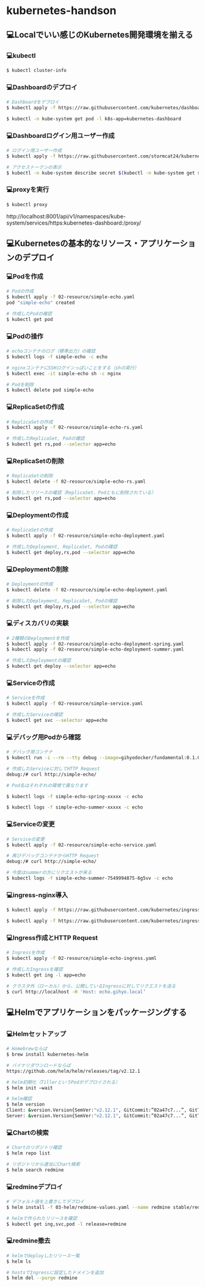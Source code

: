 # kubernetes-handson

## 💻Localでいい感じのKubernetes開発環境を揃える

### 💻kubectl

```bash
$ kubectl cluster-info
```

### 💻Dashboardのデプロイ

```bash
# Dashboardをデプロイ
$ kubectl apply -f https://raw.githubusercontent.com/kubernetes/dashboard/v1.10.1/src/deploy/recommended/kubernetes-dashboard.yaml

$ kubectl -n kube-system get pod -l k8s-app=kubernetes-dashboard
```

### 💻Dashboardログイン用ユーザー作成

```bash
# ログイン用ユーザー作成
$ kubectl apply -f https://raw.githubusercontent.com/stormcat24/kubernetes-handson/master/01-setup/admin-user.yaml

# アクセストークンの表示
$ kubectl -n kube-system describe secret $(kubectl -n kube-system get secret | grep admin-user | awk '{print $1}’)
```

### 💻proxyを実行

```bash
$ kubectl proxy
```

http://localhost:8001/api/v1/namespaces/kube-system/services/https:kubernetes-dashboard:/proxy/

## 💻Kubernetesの基本的なリソース・アプリケーションのデプロイ

### 💻Podを作成

```bash
# Podの作成
$ kubectl apply -f 02-resource/simple-echo.yaml
pod "simple-echo" created

# 作成したPodの確認
$ kubectl get pod
```

### 💻Podの操作

```bash
# echoコンテナのログ（標準出力）の確認
$ kubectl logs -f simple-echo -c echo

# nginxコンテナにSSHログインっぽいことをする（shの実行）
$ kubectl exec -it simple-echo sh -c nginx

# Podを削除
$ kubectl delete pod simple-echo
```

### 💻ReplicaSetの作成

```bash
# ReplicaSetの作成
$ kubectl apply -f 02-resource/simple-echo-rs.yaml

# 作成したReplicaSet, Podの確認
$ kubectl get rs,pod --selector app=echo
```

### 💻ReplicaSetの削除

```bash
# ReplicaSetの削除
$ kubectl delete -f 02-resource/simple-echo-rs.yaml

# 削除したリソースの確認（ReplicaSet、Podともに削除されている）
$ kubectl get rs,pod --selector app=echo
```

### 💻Deploymentの作成

```bash
# ReplicaSetの作成
$ kubectl apply -f 02-resource/simple-echo-deployment.yaml

# 作成したDeployment, ReplicaSet, Podの確認
$ kubectl get deploy,rs,pod --selector app=echo
```

### 💻Deploymentの削除

```bash
# Deploymentの作成
$ kubectl delete -f 02-resource/simple-echo-deployment.yaml

# 削除したDeployment, ReplicaSet, Podの確認
$ kubectl get deploy,rs,pod --selector app=echo
```

### 💻ディスカバリの実験

```bash
# 2種類のDeploymentを作成
$ kubectl apply -f 02-resource/simple-echo-deployment-spring.yaml
$ kubectl apply -f 02-resource/simple-echo-deployment-summer.yaml

# 作成したDeploymentの確認
$ kubectl get deploy --selector app=echo
```

### 💻Serviceの作成

```bash
# Serviceを作成
$ kubectl apply -f 02-resource/simple-service.yaml

# 作成したServiceの確認
$ kubectl get svc --selector app=echo
```

### 💻デバッグ用Podから確認

```bash
# デバッグ用コンテナ
$ kubectl run -i --rm --tty debug --image=gihyodocker/fundamental:0.1.0 --restart=Never -- bash -il

# 作成したServiceに対してHTTP Request
debug:/# curl http://simple-echo/

# Pod名はそれぞれの環境で異なります

$ kubectl logs -f simple-echo-spring-xxxxx -c echo

$ kubectl logs -f simple-echo-summer-xxxxx -c echo
```

### 💻Serviceの変更

```bash
# Serviceの変更
$ kubectl apply -f 02-resource/simple-echo-service.yaml

# 再びデバッグコンテナからHTTP Request
debug:/# curl http://simple-echo/

# 今度はsummerの方にリクエストが来る
$ kubectl logs -f simple-echo-summer-7549994875-6g5vv -c echo
```

### 💻ingress-nginx導入

```bash
$ kubectl apply -f https://raw.githubusercontent.com/kubernetes/ingress-nginx/nginx-0.21.0/deploy/mandatory.yaml

$ kubectl apply -f https://raw.githubusercontent.com/kubernetes/ingress-nginx/nginx-0.21.0/deploy/provider/cloud-generic.yaml
```

### 💻Ingress作成とHTTP Request

```bash
# Ingressを作成
$ kubectl apply -f 02-resource/simple-echo-ingress.yaml

# 作成したIngressを確認
$ kubectl get ing -l app=echo

# クラスタ外（ローカル）から、公開しているIngressに対してリクエストを送る　
$ curl http://localhost -H 'Host: echo.gihyo.local’
```

## 💻Helmでアプリケーションをパッケージングする

### 💻Helmセットアップ

```bash
# Homebrewならば
$ brew install kubernetes-helm

# バイナリダウンロードならば
https://github.com/helm/helm/releases/tag/v2.12.1

# helm初期化（TillerというPodがデプロイされる）
$ helm init —wait

# helm確認
$ helm version
Client: &version.Version{SemVer:"v2.12.1", GitCommit:”02a47c7...”, GitTreeState:"clean"}
Server: &version.Version{SemVer:"v2.12.1", GitCommit:”02a47c7...”, GitTreeState:"clean"}
```

### 💻Chartの検索

```bash
# Chartのリポジトリ確認
$ helm repo list

# リポジトリから適当にChart検索
$ helm search redmine
```

### 💻redmineデプロイ

```bash
# デフォルト値を上書きしてデプロイ
$ helm install -f 03-helm/redmine-values.yaml --name redmine stable/redmine

# helmで作られたリソースを確認
$ kubectl get ing,svc,pod -l release=redmine
```

### 💻redmine撤去

```bash
# helmでdeployしたリリース一覧
$ helm ls

# hostsでIngressに設定したドメインを追加
$ helm del --purge redmine
```
